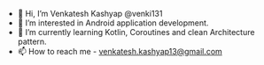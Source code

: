 - 👋 Hi, I’m Venkatesh Kashyap @venki131
- 👀 I’m interested in Android application development.
- 🌱 I’m currently learning Kotlin, Coroutines and clean Architecture pattern.
- 📫 How to reach me  - venkatesh.kashyap13@gmail.com

<!---
venki131/venki131 is a ✨ special ✨ repository because its `README.md` (this file) appears on your GitHub profile.
You can click the Preview link to take a look at your changes.
--->
